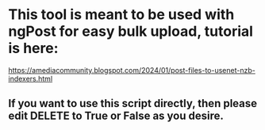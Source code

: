 # **This tool is meant to be used with ngPost for easy bulk upload, tutorial is here:**
https://amediacommunity.blogspot.com/2024/01/post-files-to-usenet-nzb-indexers.html

## If you want to use this script directly, then please edit DELETE to True or False as you desire.